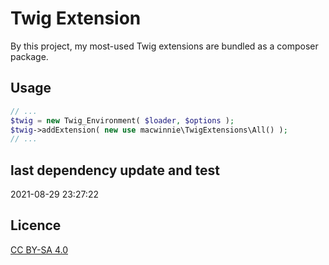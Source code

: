 # Twig Extension

By this project, my most-used Twig extensions are bundled as a composer package.

## Usage

```php
// ...
$twig = new Twig_Environment( $loader, $options );
$twig->addExtension( new use macwinnie\TwigExtensions\All() );
// ...
```

## last dependency update and test

2021-08-29 23:27:22

## Licence

[CC BY-SA 4.0](https://creativecommons.org/licenses/by-sa/4.0/deed.en)
